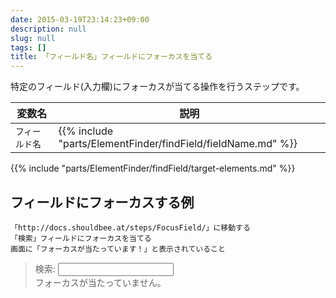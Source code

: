 ```yaml
---
date: 2015-03-19T23:14:23+09:00
description: null
slug: null
tags: []
title: 「フィールド名」フィールドにフォーカスを当てる
---
```


特定のフィールド(入力欄)にフォーカスが当てる操作を行うステップです。


変数名 | 説明
------|---------
`フィールド名` | {{% include "parts/ElementFinder/findField/fieldName.md" %}}

{{% include "parts/ElementFinder/findField/target-elements.md" %}}

## フィールドにフォーカスする例

```
「http://docs.shouldbee.at/steps/FocusField/」に移動する
「検索」フィールドにフォーカスを当てる
画面に「フォーカスが当たっています！」と表示されていること
```

<blockquote>
<label>検索: <input type="text" id="sample_input"></label>
<div id="output">フォーカスが当たっていません。</div>
<script>
jQuery(function () {
  $("#sample_input").on("focusin", function () {
    $("#output").text("フォーカスが当たっています！");
  }).on("focusout", function () {
    $("#output").text("フォーカスが外れました。");
  });  
});
</script>
</blockquote>

[「フィールド名」フィールドに「値」と入力する]: /steps/FillField/
